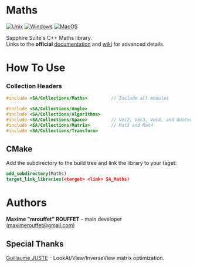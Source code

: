 # Maths

[![Unix](https://github.com/SapphireSuite/Maths/actions/workflows/test_unix.yml/badge.svg)](https://github.com/SapphireSuite/Maths/actions/workflows/test_unix.yml)
[![Windows](https://github.com/SapphireSuite/Maths/actions/workflows/test_windows.yml/badge.svg)](https://github.com/SapphireSuite/Maths/actions/workflows/test_windows.yml)
[![MacOS](https://github.com/SapphireSuite/Maths/actions/workflows/test_macos.yml/badge.svg)](https://github.com/SapphireSuite/Maths/actions/workflows/test_macos.yml)

Sapphire Suite's C++ Maths library.\
Links to the **official** [documentation](https://SapphireSuite.github.io/Maths/) and [wiki](https://github.com/SapphireSuite/Maths/wiki) for advanced details.

# How To Use

### Collection Headers
```cpp
#include <SA/Collections/Maths> 		// Include all modules

#include <SA/Collections/Angle>
#include <SA/Collections/Algorithms>
#include <SA/Collections/Space> 		// Vec2, Vec3, Vec4, and Quaternion.
#include <SA/Collections/Matrix> 		// Mat3 and Mat4
#include <SA/Collections/Transform>
```


## CMake
Add the subdirectory to the build tree and link the library to your taget:
```cmake
add_subdirectory(Maths)
target_link_libraries(<target> <link> SA_Maths)
```



# Authors

**Maxime "mrouffet" ROUFFET** - main developer (maximerouffet@gmail.com)

## Special Thanks

[Guillaume JUSTE](https://github.com/GuillaumeJuste) - LookAt/View/InverseView matrix optimization.
